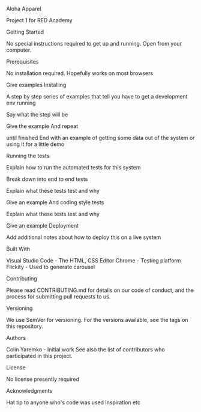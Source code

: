 Aloha Apparel

Project 1 for RED Academy

Getting Started

No special instructions required to get up and running.  Open from your computer.

Prerequisites

No installation required.  Hopefully works on most browsers

Give examples
Installing

A step by step series of examples that tell you have to get a development env running

Say what the step will be

Give the example
And repeat

until finished
End with an example of getting some data out of the system or using it for a little demo

Running the tests

Explain how to run the automated tests for this system

Break down into end to end tests

Explain what these tests test and why

Give an example
And coding style tests

Explain what these tests test and why

Give an example
Deployment

Add additional notes about how to deploy this on a live system

Built With

Visual Studio Code - The HTML, CSS Editor
Chrome - Testing platform
Flickity - Used to generate carousel

Contributing

Please read CONTRIBUTING.md for details on our code of conduct, and the process for submitting pull requests to us.

Versioning

We use SemVer for versioning. For the versions available, see the tags on this repository.

Authors

Colin Yaremko - Initial work
See also the list of contributors who participated in this project.

License

No license presently required

Acknowledgments

Hat tip to anyone who's code was used
Inspiration
etc